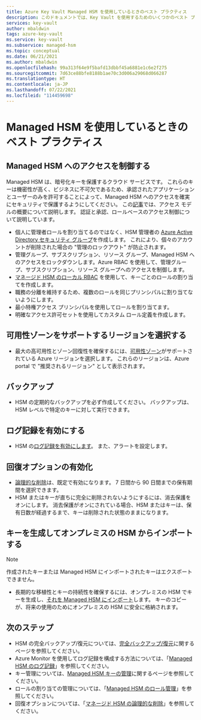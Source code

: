 ```yaml
---
title: Azure Key Vault Managed HSM を使用しているときのベスト プラクティス
description: このドキュメントでは、Key Vault を使用するためのいくつかのベスト プラクティスについて説明します。
services: key-vault
author: mbaldwin
tags: azure-key-vault
ms.service: key-vault
ms.subservice: managed-hsm
ms.topic: conceptual
ms.date: 06/21/2021
ms.author: mbaldwin
ms.openlocfilehash: 99a313f64e9f5bafd13dbbf45a6881e1c6e2f275
ms.sourcegitcommit: 7d63ce88bfe8188b1ae70c3d006a29068d066287
ms.translationtype: HT
ms.contentlocale: ja-JP
ms.lasthandoff: 07/22/2021
ms.locfileid: "114459698"
---
```

# <a name="best-practices-when-using-managed-hsm"></a>Managed HSM を使用しているときのベスト プラクティス

## <a name="control-access-to-your-managed-hsm"></a>Managed HSM へのアクセスを制御する

Managed HSM は、暗号化キーを保護するクラウド サービスです。 これらのキーは機密性が高く、ビジネスに不可欠であるため、承認されたアプリケーションとユーザーのみを許可することによって、Managed HSM へのアクセスを確実にセキュリティで保護するようにしてください。 この[記事](access-control.md)では、アクセス モデルの概要について説明します。 認証と承認、ロールベースのアクセス制御について説明しています。
- 個人に管理者ロールを割り当てるのではなく、HSM 管理者の [Azure Active Directory セキュリティ グループ](../../active-directory/fundamentals/active-directory-manage-groups.md)を作成します。 これにより、個々のアカウントが削除された場合の "管理のロックアウト" が防止されます。
- 管理グループ、サブスクリプション、リソース グループ、Managed HSM へのアクセスをロックダウンします。Azure RBAC を使用して、管理グループ、サブスクリプション、リソース グループへのアクセスを制御します。
- [マネージド HSM のローカル RBAC](access-control.md#data-plane-and-managed-hsm-local-rbac) を使用して、キーごとのロールの割り当てを作成します。
- 職務の分離を維持するため、複数のロールを同じプリンシパルに割り当てないようにします。 
- 最小特権アクセス プリンシパルを使用してロールを割り当てます。
- 明確なアクセス許可セットを使用してカスタム ロール定義を作成します。

## <a name="choose-regions-that-support-availability-zones"></a>可用性ゾーンをサポートするリージョンを選択する

- 最大の高可用性とゾーン回復性を確保するには、[可用性ゾーン](../../availability-zones/az-overview.md)がサポートされている Azure リージョンを選択します。 これらのリージョンは、Azure portal で "推奨されるリージョン" として表示されます。

## <a name="backup"></a>バックアップ

- HSM の定期的なバックアップを必ず作成してください。 バックアップは、HSM レベルで特定のキーに対して実行できます。 

## <a name="turn-on-logging"></a>ログ記録を有効にする

- HSM の[ログ記録を有効にします](logging.md)。 また、アラートを設定します。

## <a name="turn-on-recovery-options"></a>回復オプションの有効化

- [論理的な削除](soft-delete-overview.md)は、既定で有効になります。 7 日間から 90 日間までの保有期間を選択できます。
- HSM またはキーが直ちに完全に削除されないようにするには、消去保護をオンにします。 消去保護がオンにされている場合、HSM またはキーは、保有日数が経過するまで、キーは削除された状態のままになります。

## <a name="generate-and-import-keys-from-on-premise-hsm"></a>キーを生成してオンプレミスの HSM からインポートする

> [!NOTE]
> 作成されたキーまたは Managed HSM にインポートされたキーはエクスポートできません。

- 長期的な移植性とキーの持続性を確保するには、オンプレミスの HSM でキーを生成し、[それを Managed HSM にインポート](hsm-protected-keys-byok.md)します。 キーのコピーが、将来の使用のためにオンプレミスの HSM に安全に格納されます。

## <a name="next-steps"></a>次のステップ

- HSM の完全バックアップ/復元については、[完全バックアップ/復元](backup-restore.md)に関するページを参照してください。
- Azure Monitor を使用してログ記録を構成する方法については、「[Managed HSM のログ記録](logging.md)」を参照してください。
- キー管理については、[Managed HSM キーの管理](key-management.md)に関するページを参照してください。
- ロールの割り当ての管理については、「[Managed HSM のロール管理](role-management.md)」を参照してください。
- 回復オプションについては、「[マネージド HSM の論理的な削除](soft-delete-overview.md)」を参照してください。
